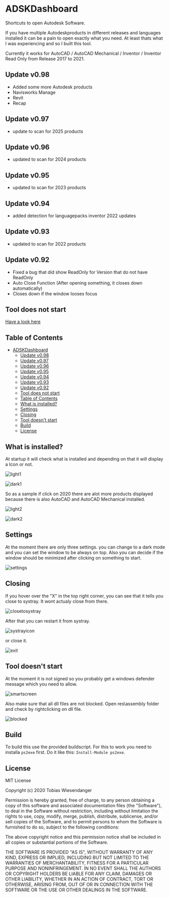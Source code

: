 # ADSKDashboard

Shortcuts to open Autodesk Software.

If you have multiple Autodeskproducts in different releases and languages installed it can be a pain to open exactly what you need. At least thats what I was experiencing and so I built this tool.

Currently it works for AutoCAD / AutoCAD Mechanical / Inventor / Inventor Read Only from Release 2017 to 2021.

## Update v0.98

- Added some more Autodesk products
- Navisworks Manage
- Revit
- Recap

## Update v0.97

- update to scan for 2025 products

## Update v0.96

- updated to scan for 2024 products

## Update v0.95

- updated to scan for 2023 products

## Update v0.94

- added detection for languagepacks inventor 2022 updates

## Update v0.93

- updated to scan for 2022 products

## Update v0.92

- Fixed a bug that did show ReadOnly for Version that do not have ReadOnly
- Auto Close Function (After opening something, it closes down automatically)
- Closes down if the window looses focus

## Tool does not start

[Have a look here](https://github.com/TWiesendanger/ADSKDashboardPS#tool-doesnt-start)

## Table of Contents

- [ADSKDashboard](#adskdashboard)
  - [Update v0.98](#update-v098)
  - [Update v0.97](#update-v097)
  - [Update v0.96](#update-v096)
  - [Update v0.95](#update-v095)
  - [Update v0.94](#update-v094)
  - [Update v0.93](#update-v093)
  - [Update v0.92](#update-v092)
  - [Tool does not start](#tool-does-not-start)
  - [Table of Contents](#table-of-contents)
  - [What is installed?](#what-is-installed)
  - [Settings](#settings)
  - [Closing](#closing)
  - [Tool doesn't start](#tool-doesnt-start)
  - [Build](#build)
  - [License](#license)

## What is installed?

At startup it will check what is installed and depending on that it will display a Icon or not.

![light1](/docs/adskd_interface1_light.png)

![dark1](/docs/adskd_interface1_dark.png)

So as a sample if click on 2020 there are alot more products displayed because there is also AutoCAD and AutoCAD Mechanical installed.

![light2](/docs/adskd_interface2_light.png)

![dark2](/docs/adskd_interface2_dark.png)

## Settings

At the moment there are only three settings. you can change to a dark mode and you can set the window to be always on top.
Also you can decide if the window should be minimized after clicking on something to start.

![settings](/docs/adskd_settings.png)

## Closing

If you hover over the "X" in the top right corner, you can see that it tells you close to systray. It wont actualy close from there.

![closetosystray](/docs/adskd_closetosystray.png)

After that you can restart it from systray.

![systrayicon](/docs/adskd_systrayicon.png)

or close it.

![exit](/docs/adskd_exit.png)

## Tool doesn't start

At the moment it is not signed so you probably get a windows defender message which you need to allow.

![smartscreen](/docs/adskd_smartscreen.png)

Also make sure that all dll files are not blocked. Open res\assembly folder and check by rightclicking on dll file.

![blocked](/docs/adskd_blocked.jpg)

## Build

To build this use the provided buildscript. For this to work you need to installa `ps2exe` first. Do it like this: `Install-Module ps2exe`.

## License

MIT License

Copyright (c) 2020 Tobias Wiesendanger

Permission is hereby granted, free of charge, to any person obtaining a copy of this software and associated documentation files (the "Software"), to deal in the Software without restriction, including without limitation the rights to use, copy, modify, merge, publish, distribute, sublicense, and/or sell copies of the Software, and to permit persons to whom the Software is furnished to do so, subject to the following conditions:

The above copyright notice and this permission notice shall be included in all copies or substantial portions of the Software.

THE SOFTWARE IS PROVIDED "AS IS", WITHOUT WARRANTY OF ANY KIND, EXPRESS OR IMPLIED, INCLUDING BUT NOT LIMITED TO THE WARRANTIES OF MERCHANTABILITY, FITNESS FOR A PARTICULAR PURPOSE AND NONINFRINGEMENT. IN NO EVENT SHALL THE AUTHORS OR COPYRIGHT HOLDERS BE LIABLE FOR ANY CLAIM, DAMAGES OR OTHER LIABILITY, WHETHER IN AN ACTION OF CONTRACT, TORT OR OTHERWISE, ARISING FROM, OUT OF OR IN CONNECTION WITH THE SOFTWARE OR THE USE OR OTHER DEALINGS IN THE SOFTWARE.
